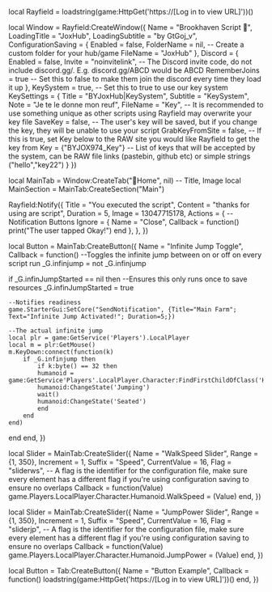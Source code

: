 local Rayfield = loadstring(game:HttpGet('https://[Log in to view URL]'))()

local Window = Rayfield:CreateWindow({
   Name = "Brookhaven Script 🏡",
   LoadingTitle = "JoxHub",
   LoadingSubtitle = "by GtGoj_v",
   ConfigurationSaving = {
      Enabled = false,
      FolderName = nil, -- Create a custom folder for your hub/game
      FileName = "JoxHub"
   },
   Discord = {
      Enabled = false,
      Invite = "noinvitelink", -- The Discord invite code, do not include discord.gg/. E.g. discord.gg/ABCD would be ABCD
      RememberJoins = true -- Set this to false to make them join the discord every time they load it up
   },
   KeySystem = true, -- Set this to true to use our key system
   KeySettings = {
      Title = "BYJoxHub|KeySystem",
      Subtitle = "KeySystem",
      Note = "Je te le donne mon reuf",
      FileName = "Key", -- It is recommended to use something unique as other scripts using Rayfield may overwrite your key file
      SaveKey = false, -- The user's key will be saved, but if you change the key, they will be unable to use your script
      GrabKeyFromSite = false, -- If this is true, set Key below to the RAW site you would like Rayfield to get the key from
      Key = {"BYJOX974_Key"} -- List of keys that will be accepted by the system, can be RAW file links (pastebin, github etc) or simple strings ("hello","key22")
   }
})

local MainTab = Window:CreateTab("🏡Home", nil) -- Title, Image
local MainSection = MainTab:CreateSection("Main")

Rayfield:Notify({
   Title = "You executed the script",
   Content = "thanks for using are script",
   Duration = 5,
   Image = 13047715178,
   Actions = { -- Notification Buttons
      Ignore = {
         Name = "Close",
         Callback = function()
         print("The user tapped Okay!")
      end
   },
},
})

local Button = MainTab:CreateButton({
   Name = "Infinite Jump Toggle",
   Callback = function()
       --Toggles the infinite jump between on or off on every script run
_G.infinjump = not _G.infinjump

if _G.infinJumpStarted == nil then
	--Ensures this only runs once to save resources
	_G.infinJumpStarted = true
	
	--Notifies readiness
	game.StarterGui:SetCore("SendNotification", {Title="Main Farm"; Text="Infinite Jump Activated!"; Duration=5;})

	--The actual infinite jump
	local plr = game:GetService('Players').LocalPlayer
	local m = plr:GetMouse()
	m.KeyDown:connect(function(k)
		if _G.infinjump then
			if k:byte() == 32 then
			humanoid = game:GetService'Players'.LocalPlayer.Character:FindFirstChildOfClass('Humanoid')
			humanoid:ChangeState('Jumping')
			wait()
			humanoid:ChangeState('Seated')
			end
		end
	end)
end
   end,
})

local Slider = MainTab:CreateSlider({
   Name = "WalkSpeed Slider",
   Range = {1, 350},
   Increment = 1,
   Suffix = "Speed",
   CurrentValue = 16,
   Flag = "sliderws", -- A flag is the identifier for the configuration file, make sure every element has a different flag if you're using configuration saving to ensure no overlaps
   Callback = function(Value)
        game.Players.LocalPlayer.Character.Humanoid.WalkSpeed = (Value)
   end,
})

local Slider = MainTab:CreateSlider({
   Name = "JumpPower Slider",
   Range = {1, 350},
   Increment = 1,
   Suffix = "Speed",
   CurrentValue = 16,
   Flag = "sliderjp", -- A flag is the identifier for the configuration file, make sure every element has a different flag if you're using configuration saving to ensure no overlaps
   Callback = function(Value)
        game.Players.LocalPlayer.Character.Humanoid.JumpPower = (Value)
   end,
})

local Button = Tab:CreateButton({
   Name = "Button Example",
   Callback = function()
loadstring(game:HttpGet('https://[Log in to view URL]'))()
   end,
})

